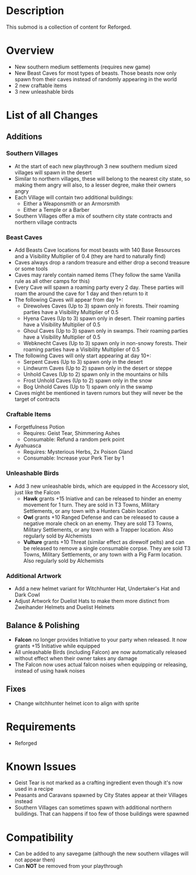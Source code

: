 # Description

This submod is a collection of content for Reforged.

# Overview
- New southern medium settlements (requires new game)
- New Beast Caves for most types of beasts. Those beasts now only spawn from their caves instead of randomly appearing in the world
- 2 new craftable items
- 3 new unleashable birds

# List of all Changes

## Additions

### Southern Villages

- At the start of each new playthrough 3 new southern medium sized villages will spawn in the desert
- Similar to northern villages, these will belong to the nearest city state, so making them angry will also, to a lesser degree, make their owners angry
- Each Village will contain two additional buildings:
	- Either a Weaponsmith or an Armorsmith
	- Either a Temple or a Barber
- Southern Villages offer a mix of southern city state contracts and northern village contracts

### Beast Caves

- Add Beasts Cave locations for most beasts with 140 Base Resources and a Visibility Multiplier of 0.4 (they are hard to naturally find)
- Caves always drop a random treasure and either drop a second treasure or some tools
- Caves may rarely contain named items (They follow the same Vanilla rule as all other camps for this)
- Every Cave will spawn a roaming party every 2 day. These parties will roam the around the cave for 1 day and then return to it
- The following Caves will appear from day 1+:
  - Direwolves Caves (Up to 3) spawn only in forests. Their roaming parties have a Visibility Multiplier of 0.5
  - Hyena Caves (Up to 3) spawn only in desert. Their roaming parties have a Visibility Multiplier of 0.5
  - Ghoul Caves (Up to 3) spawn only in swamps. Their roaming parties have a Visibility Multiplier of 0.5
  - Webknecht Caves (Up to 3) spawn only in non-snowy forests. Their roaming parties have a Visibility Multiplier of 0.5
- The following Caves will only start appearing at day 10+:
  - Serpent Caves (Up to 3) spawn only in the desert
  - Lindwurm Caves (Up to 2) spawn only in the desert or steppe
  - Unhold Caves (Up to 2) spawn only in the mountains or hills
  - Frost Unhold Caves (Up to 2) spawn only in the snow
  - Bog Unhold Caves (Up to 1) spawn only in the swamp
- Caves might be mentioned in tavern rumors but they will never be the target of contracts

### Craftable Items

- Forgetfulness Potion
  - Requires: Geist Tear, Shimmering Ashes
  - Consumable: Refund a random perk point
- Ayahuasca
  - Requires: Mysterious Herbs, 2x Poison Gland
  - Consumable: Increase your Perk Tier by 1

### Unleashable Birds

- Add 3 new unleashable birds, which are equipped in the Accessory slot, just like the Falcon
  - **Hawk** grants +15 Iniative and can be released to hinder an enemy movement for 1 turn. They are sold in T3 Towns, Military Settlements, or any town with a Hunters Cabin location
  - **Owl** grants +10 Ranged Defense and can be released to cause a negative morale check on an enemy. They are sold T3 Towns, Military Settlements, or any town with a Trapper location. Also regularly sold by Alchemists
  - **Vulture** grants +10 Threat (similar effect as direwolf pelts) and can be released to remove a single consumable corpse. They are sold T3 Towns, Military Settlements, or any town with a Pig Farm location. Also regularly sold by Alchemists

### Additional Artwork

- Add a new helmet variant for Witchhunter Hat, Undertaker's Hat and Dark Cowl
- Adjust Artwork for Duelist Hats to make them more distinct from Zweihander Helmets and Duelist Helmets

## Balance & Polishing

- **Falcon** no longer provides Initiative to your party when released. It now grants +15 Initiative while equipped
- All unleashable Birds (including Falcon) are now automatically released without effect when their owner takes any damage
- The Falcon now uses actual falcon noises when equipping or releasing, instead of using hawk noises

## Fixes

- Change witchhunter helmet icon to align with sprite

# Requirements

- Reforged

# Known Issues

- Geist Tear is not marked as a crafting ingredient even though it's now used in a recipe
- Peasants and Caravans spawned by City States appear at their Villages instead
- Southern Villages can sometimes spawn with additional northern buildings. That can happens if too few of those buildings were spawned

# Compatibility

- Can be added to any savegame (although the new southern villages will not appear then)
- Can **NOT** be removed from your playthrough
